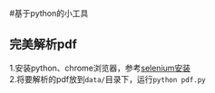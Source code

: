 #基于python的小工具

## 完美解析pdf

 
1.安装python、chrome浏览器，参考[selenium安装](https://www.cnblogs.com/eternal1025/p/8880245.html)   
2.将要解析的pdf放到`data/`目录下，运行`python pdf.py` 

